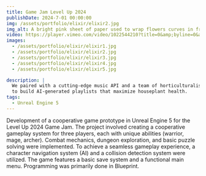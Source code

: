 ```yaml
---
title: Game Jam Level Up 2024
publishDate: 2024-7-01 00:00:00
img: /assets/portfolio/elixir/elixir2.jpg
img_alt: A bright pink sheet of paper used to wrap flowers curves in front of rich blue background
video: https://player.vimeo.com/video/1022544210?title=0&amp;byline=0&amp;portrait=0&amp;badge=0&amp;autopause=0&amp;player_id=0&amp;app_id=58479
images:
  - /assets/portfolio/elixir/elixir1.jpg
  - /assets/portfolio/elixir/elixir2.jpg
  - /assets/portfolio/elixir/elixir3.jpg
  - /assets/portfolio/elixir/elixir4.jpg
  - /assets/portfolio/elixir/elixir5.jpg

description: |
  We paired with a cutting-edge music API and a team of horticulturalists
  to build AI-generated playlists that maximize houseplant health.
tags:
  - Unreal Engine 5
---
```


Development of a cooperative game prototype in Unreal Engine 5 for the Level Up 2024 Game Jam. The project involved creating a cooperative gameplay system for three players, each with unique abilities (warrior, mage, archer). Combat mechanics, dungeon exploration, and basic puzzle solving were implemented. To achieve a seamless gameplay experience, a character navigation system (AI) and a collision detection system were utilized. The game features a basic save system and a functional main menu. Programming was primarily done in Blueprint.